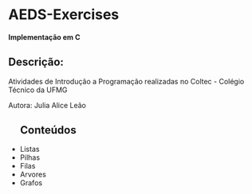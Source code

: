 # AEDS-Exercises
<h4>Implementação em C</h4>
<h2>Descrição:</h2>
<p>Atividades de Introdução a Programação realizadas no Coltec - Colégio Técnico da UFMG</p>
<p>Autora: Julia Alice Leão</p>
<ul><h2>Conteúdos</h2>
  <li>Listas</li>
  <li>Pilhas</li>
  <li>Filas</li>
  <li>Arvores</li>
  <li>Grafos</li>
</ul>
